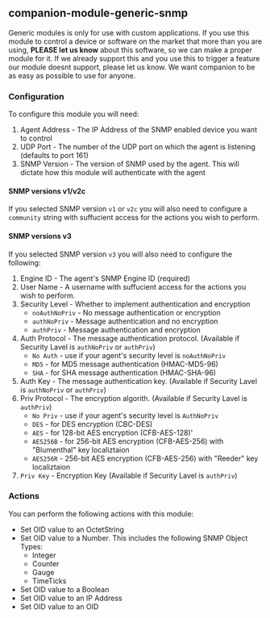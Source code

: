 ## companion-module-generic-snmp

Generic modules is only for use with custom applications. If you use this module to control a device or software on the market that more than you are using, <strong>PLEASE let us know</strong> about this software, so we can make a proper module for it. If we already support this and you use this to trigger a feature our module doesnt support, please let us know. We want companion to be as easy as possible to use for anyone.

### Configuration

To configure this module you will need:

1. Agent Address - The IP Address of the SNMP enabled device you want to control
2. UDP Port - The number of the UDP port on which the agent is listening (defaults to port 161)
3. SNMP Version - The version of SNMP used by the agent. This will dictate how this module will authenticate with the agent

#### SNMP versions v1/v2c

If you selected SNMP version `v1` or `v2c` you will also need to configure a `community` string with suffucient access for the actions you wish to perform.

#### SNMP versions v3

If you selected SNMP version `v3` you will also need to configure the following:

1. Engine ID - The agent's SNMP Engine ID (required)
2. User Name - A username with suffucient access for the actions you wish to perform.
3. Security Level - Whether to implement authentication and encryption
   - `noAuthNoPriv` - No message authentication or encryption
   - `authNoPriv` - Message authentication and no encryption
   - `authPriv` - Message authentication and encryption
4. Auth Protocol - The message authentication protocol. (Available if Security Lavel is `authNoPriv` or `authPriv`)
   - `No Auth` - use if your agent's security level is `noAuthNoPriv`
   - `MD5` - for MD5 message authentication (HMAC-MD5-96)
   - `SHA` - for SHA message authentication (HMAC-SHA-96)
5. Auth Key - The message authentication key. (Available if Security Lavel is `authNoPriv` or `authPriv`)
6. Priv Protocol - The encryption algorith. (Available if Security Lavel is `authPriv`)
   - `No Priv` - use if your agent's security level is `AuthNoPriv`
   - `DES` - for DES encryption (CBC-DES)
   - `AES` - for 128-bit AES encryption (CFB-AES-128)'
   - `AES256B` - for 256-bit AES encryption (CFB-AES-256) with "Blumenthal" key localiztaion
   - `AES256R` - 256-bit AES encryption (CFB-AES-256) with "Reeder" key localiztaion
7. `Priv Key` - Encryption Key (Available if Security Lavel is `authPriv`)

### Actions

You can perform the following actions with this module:

- Set OID value to an OctetString
- Set OID value to a Number. This includes the following SNMP Object Types:
  - Integer
  - Counter
  - Gauge
  - TimeTicks
- Set OID value to a Boolean
- Set OID value to an IP Address
- Set OID value to an OID
